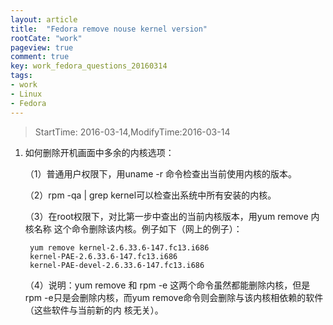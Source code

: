 ```yaml
---
layout: article
title:  "Fedora remove nouse kernel version"
rootCate: "work"
pageview: true
comment: true
key: work_fedora_questions_20160314
tags:
- work
- Linux
- Fedora
---
```


> StartTime: 2016-03-14,ModifyTime:2016-03-14

<!---more--->

1. 如何删除开机画面中多余的内核选项：

   （1）普通用户权限下，用uname    -r 命令检查出当前使用内核的版本。

   （2）rpm -qa  |  grep kernel可以检查出系统中所有安装的内核。

   （3）在root权限下，对比第一步中查出的当前内核版本，用yum remove 内核名称   这个命令删除该内核。例子如下（网上的例子）：
   ```
    yum remove kernel-2.6.33.6-147.fc13.i686
    kernel-PAE-2.6.33.6-147.fc13.i686  
    kernel-PAE-devel-2.6.33.6-147.fc13.i686  
    ```
   （4）说明：yum remove 和  rpm -e 这两个命令虽然都能删除内核，但是rpm -e只是会删除内核，而yum remove命令则会删除与该内核相依赖的软件（这些软件与当前新的内          核无关）。
